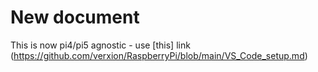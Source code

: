 # New document

This is now pi4/pi5 agnostic - use [this] link (https://github.com/verxion/RaspberryPi/blob/main/VS_Code_setup.md)
